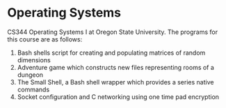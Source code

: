 # Operating Systems

CS344 Operating Systems I at Oregon State University. The programs for this course are as follows:

1. Bash shells script for creating and populating matrices of random dimensions
2. Adventure game which constructs new files representing rooms of a dungeon
3. The Small Shell, a Bash shell wrapper which provides a series native commands
4. Socket configuration and C networking using one time pad encryption